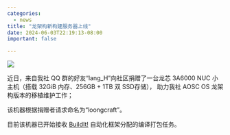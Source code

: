 ```yaml
---
categories:
  - news
title: "龙架构新构建服务器上线"
date: 2024-06-03T22:19:13-08:00
important: false

---
```

![](/assets/news/2024-06-02-new-loongarch64-build-server.jpg)

近日，来自我社 QQ 群的好友“lang_H”向社区捐赠了一台龙芯 3A6000 NUC 小主机（搭载 32GiB 内存、256GB + 1TB 双 SSD存储），
助力我社 AOSC OS 龙架构版本的移植维护工作；

该机器根据捐赠者请求命名为“loongcraft”。

目前该机器已开始接收 [BuildIt!](https://github.com/AOSC-Dev/buildit) 自动化框架分配的编译打包任务。
